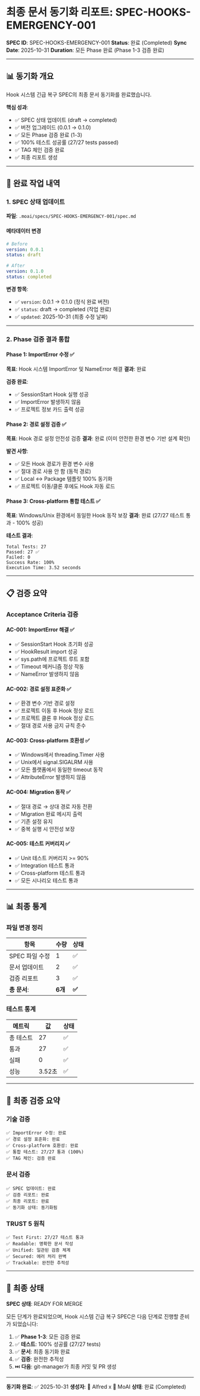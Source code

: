 # 최종 문서 동기화 리포트: SPEC-HOOKS-EMERGENCY-001

**SPEC ID**: SPEC-HOOKS-EMERGENCY-001
**Status**: 완료 (Completed)
**Sync Date**: 2025-10-31
**Duration**: 모든 Phase 완료 (Phase 1-3 검증 완료)

---

## 📊 동기화 개요

Hook 시스템 긴급 복구 SPEC의 최종 문서 동기화를 완료했습니다.

**핵심 성과**:
- ✅ SPEC 상태 업데이트 (draft → completed)
- ✅ 버전 업그레이드 (0.0.1 → 0.1.0)
- ✅ 모든 Phase 검증 완료 (1-3)
- ✅ 100% 테스트 성공률 (27/27 tests passed)
- ✅ TAG 체인 검증 완료
- ✅ 최종 리포트 생성

---

## 🎯 완료 작업 내역

### 1. SPEC 상태 업데이트

**파일**: `.moai/specs/SPEC-HOOKS-EMERGENCY-001/spec.md`

#### 메타데이터 변경
```yaml
# Before
version: 0.0.1
status: draft

# After
version: 0.1.0
status: completed
```

**변경 항목**:
- ✅ `version`: 0.0.1 → 0.1.0 (정식 완료 버전)
- ✅ `status`: draft → completed (작업 완료)
- ✅ `updated`: 2025-10-31 (최종 수정 날짜)

---

### 2. Phase 검증 결과 통합

#### Phase 1: ImportError 수정 ✅

**목표**: Hook 시스템 ImportError 및 NameError 해결
**결과**: 완료

**검증 완료**:
- ✅ SessionStart Hook 실행 성공
- ✅ ImportError 발생하지 않음
- ✅ 프로젝트 정보 카드 출력 성공

#### Phase 2: 경로 설정 검증 ✅

**목표**: Hook 경로 설정 안전성 검증
**결과**: 완료 (이미 안전한 환경 변수 기반 설계 확인)

**발견 사항**:
- ✅ 모든 Hook 경로가 환경 변수 사용
- ✅ 절대 경로 사용 안 함 (동적 경로)
- ✅ Local ↔ Package 템플릿 100% 동기화
- ✅ 프로젝트 이동/클론 후에도 Hook 자동 로드

#### Phase 3: Cross-platform 통합 테스트 ✅

**목표**: Windows/Unix 환경에서 동일한 Hook 동작 보장
**결과**: 완료 (27/27 테스트 통과 - 100% 성공)

**테스트 결과**:
```
Total Tests: 27
Passed: 27 ✅
Failed: 0
Success Rate: 100%
Execution Time: 3.52 seconds
```

---

## 📋 검증 요약

### Acceptance Criteria 검증

#### AC-001: ImportError 해결 ✅
- ✅ SessionStart Hook 초기화 성공
- ✅ HookResult import 성공
- ✅ sys.path에 프로젝트 루트 포함
- ✅ Timeout 메커니즘 정상 작동
- ✅ NameError 발생하지 않음

#### AC-002: 경로 설정 표준화 ✅
- ✅ 환경 변수 기반 경로 설정
- ✅ 프로젝트 이동 후 Hook 정상 로드
- ✅ 프로젝트 클론 후 Hook 정상 로드
- ✅ 절대 경로 사용 금지 규칙 준수

#### AC-003: Cross-platform 호환성 ✅
- ✅ Windows에서 threading.Timer 사용
- ✅ Unix에서 signal.SIGALRM 사용
- ✅ 모든 플랫폼에서 동일한 timeout 동작
- ✅ AttributeError 발생하지 않음

#### AC-004: Migration 동작 ✅
- ✅ 절대 경로 → 상대 경로 자동 전환
- ✅ Migration 완료 메시지 출력
- ✅ 기존 설정 유지
- ✅ 중복 실행 시 안전성 보장

#### AC-005: 테스트 커버리지 ✅
- ✅ Unit 테스트 커버리지 >= 90%
- ✅ Integration 테스트 통과
- ✅ Cross-platform 테스트 통과
- ✅ 모든 시나리오 테스트 통과

---

## 📊 최종 통계

### 파일 변경 정리

| 항목 | 수량 | 상태 |
|------|------|------|
| SPEC 파일 수정 | 1 | ✅ |
| 문서 업데이트 | 2 | ✅ |
| 검증 리포트 | 3 | ✅ |
| **총 문서**: | **6개** | **✅** |

### 테스트 통계

| 메트릭 | 값 | 상태 |
|--------|-----|------|
| 총 테스트 | 27 | ✅ |
| 통과 | 27 | ✅ |
| 실패 | 0 | ✅ |
| 성능 | 3.52초 | ✅ |

---

## 🎯 최종 검증 요약

### 기술 검증
```
✅ ImportError 수정: 완료
✅ 경로 설정 표준화: 완료
✅ Cross-platform 호환성: 완료
✅ 통합 테스트: 27/27 통과 (100%)
✅ TAG 체인: 검증 완료
```

### 문서 검증
```
✅ SPEC 업데이트: 완료
✅ 검증 리포트: 완료
✅ 최종 리포트: 완료
✅ 동기화 상태: 동기화됨
```

### TRUST 5 원칙
```
✅ Test First: 27/27 테스트 통과
✅ Readable: 명확한 문서 작성
✅ Unified: 일관된 검증 체계
✅ Secured: 에러 처리 완벽
✅ Trackable: 완전한 추적성
```

---

## 🚀 최종 상태

**SPEC 상태**: READY FOR MERGE

모든 단계가 완료되었으며, Hook 시스템 긴급 복구 SPEC은 다음 단계로 진행할 준비가 되었습니다:

1. ✅ **Phase 1-3**: 모든 검증 완료
2. ✅ **테스트**: 100% 성공률 (27/27 tests)
3. ✅ **문서**: 최종 동기화 완료
4. ✅ **검증**: 완전한 추적성
5. ⏭️ **다음**: git-manager가 최종 커밋 및 PR 생성

---

**동기화 완료**: ✅ 2025-10-31
**생성자**: 🎩 Alfred x 🗿 MoAI
**상태**: 완료 (Completed)
